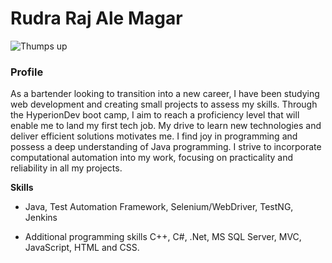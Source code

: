 # Rudra Raj Ale Magar

<picture>
  <source media="(prefers-color-scheme: dark)" srcset="IMG_2996.jpg">
  <source media="(prefers-color-scheme: light)" srcset="IMG_2996.jpg">
  <img alt="Thumps up" src="![IMG_2996](https://github.com/dwasale/dwasale/assets/51404876/3fc5f0ff-5fe1-4580-b7ab-145c23a34e24)">
</picture>

### Profile
As a bartender looking to transition into a new career, I have been studying web development and creating small projects to assess my skills. Through the HyperionDev boot camp, I aim to reach a proficiency level that will enable me to land my first tech job.
My drive to learn new technologies and deliver efficient solutions motivates me. I find joy in programming and possess a deep understanding of Java programming. I strive to incorporate computational automation into my work, focusing on practicality and reliability in all my projects.

**Skills**
* Java, Test Automation Framework, Selenium/WebDriver, TestNG, Jenkins

* Additional programming skills C++, C#, .Net, MS SQL Server, MVC, JavaScript, HTML and CSS.
